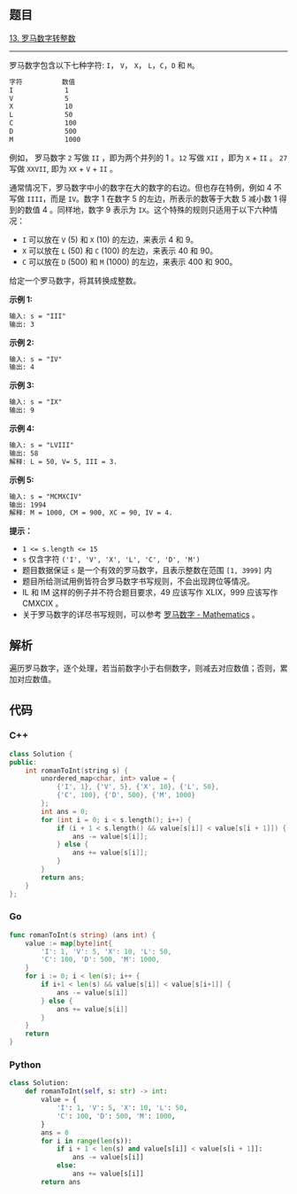## 题目

[13. 罗马数字转整数](https://leetcode.cn/problems/roman-to-integer/)

---

罗马数字包含以下七种字符: `I`， `V`， `X`， `L`，`C`，`D` 和 `M`。

```txt
字符          数值
I             1
V             5
X             10
L             50
C             100
D             500
M             1000
```

例如， 罗马数字 `2` 写做 `II` ，即为两个并列的 1 。`12` 写做 `XII` ，即为 `X` + `II` 。 `27` 写做  `XXVII`, 即为 `XX` + `V` + `II` 。

通常情况下，罗马数字中小的数字在大的数字的右边。但也存在特例，例如 4 不写做 `IIII`，而是 `IV`。数字 1 在数字 5 的左边，所表示的数等于大数 5 减小数 1 得到的数值 4 。同样地，数字 9 表示为 `IX`。这个特殊的规则只适用于以下六种情况：

- `I` 可以放在 `V` (5) 和 `X` (10) 的左边，来表示 4 和 9。
- `X` 可以放在 `L` (50) 和 `C` (100) 的左边，来表示 40 和 90。 
- `C` 可以放在 `D` (500) 和 `M` (1000) 的左边，来表示 400 和 900。

给定一个罗马数字，将其转换成整数。

**示例 1:**

```txt
输入: s = "III"
输出: 3
```

**示例 2:**

```txt
输入: s = "IV"
输出: 4
```

**示例 3:**

```txt
输入: s = "IX"
输出: 9
```

**示例 4:**

```txt
输入: s = "LVIII"
输出: 58
解释: L = 50, V= 5, III = 3.
```

**示例 5:**

```txt
输入: s = "MCMXCIV"
输出: 1994
解释: M = 1000, CM = 900, XC = 90, IV = 4.
```

**提示：**

- `1 <= s.length <= 15`
- `s` 仅含字符 `('I', 'V', 'X', 'L', 'C', 'D', 'M')`
- 题目数据保证 `s` 是一个有效的罗马数字，且表示整数在范围 `[1, 3999]` 内
- 题目所给测试用例皆符合罗马数字书写规则，不会出现跨位等情况。
- IL 和 IM 这样的例子并不符合题目要求，49 应该写作 XLIX，999 应该写作 CMXCIX 。
- 关于罗马数字的详尽书写规则，可以参考 [罗马数字 - Mathematics](https://b2b.partcommunity.com/community/knowledge/zh_CN/detail/10753/%E7%BD%97%E9%A9%AC%E6%95%B0%E5%AD%97#knowledge_article) 。

## 解析

遍历罗马数字，逐个处理，若当前数字小于右侧数字，则减去对应数值；否则，累加对应数值。

## 代码

### C++

```cpp
class Solution {
public:
    int romanToInt(string s) {
        unordered_map<char, int> value = {
            {'I', 1}, {'V', 5}, {'X', 10}, {'L', 50},
            {'C', 100}, {'D', 500}, {'M', 1000}
        };
        int ans = 0;
        for (int i = 0; i < s.length(); i++) {
            if (i + 1 < s.length() && value[s[i]] < value[s[i + 1]]) {
                ans -= value[s[i]];
            } else {
                ans += value[s[i]];
            }
        }
        return ans;
    }
};
```

### Go

```go
func romanToInt(s string) (ans int) {
    value := map[byte]int{
        'I': 1, 'V': 5, 'X': 10, 'L': 50,
        'C': 100, 'D': 500, 'M': 1000,
    }
    for i := 0; i < len(s); i++ {
        if i+1 < len(s) && value[s[i]] < value[s[i+1]] {
            ans -= value[s[i]]
        } else {
            ans += value[s[i]]
        }
    }
    return
}
```

### Python

```python
class Solution:
    def romanToInt(self, s: str) -> int:
        value = {
            'I': 1, 'V': 5, 'X': 10, 'L': 50,
            'C': 100, 'D': 500, 'M': 1000,
        }
        ans = 0
        for i in range(len(s)):
            if i + 1 < len(s) and value[s[i]] < value[s[i + 1]]:
                ans -= value[s[i]]
            else:
                ans += value[s[i]]
        return ans
```